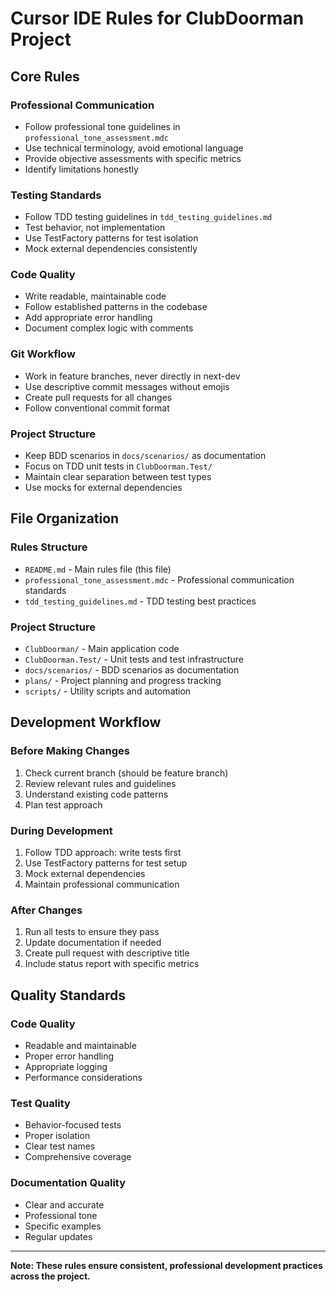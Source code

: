 # Cursor IDE Rules for ClubDoorman Project

## Core Rules

### Professional Communication
- Follow professional tone guidelines in `professional_tone_assessment.mdc`
- Use technical terminology, avoid emotional language
- Provide objective assessments with specific metrics
- Identify limitations honestly

### Testing Standards
- Follow TDD testing guidelines in `tdd_testing_guidelines.md`
- Test behavior, not implementation
- Use TestFactory patterns for test isolation
- Mock external dependencies consistently

### Code Quality
- Write readable, maintainable code
- Follow established patterns in the codebase
- Add appropriate error handling
- Document complex logic with comments

### Git Workflow
- Work in feature branches, never directly in next-dev
- Use descriptive commit messages without emojis
- Create pull requests for all changes
- Follow conventional commit format

### Project Structure
- Keep BDD scenarios in `docs/scenarios/` as documentation
- Focus on TDD unit tests in `ClubDoorman.Test/`
- Maintain clear separation between test types
- Use mocks for external dependencies

## File Organization

### Rules Structure
- `README.md` - Main rules file (this file)
- `professional_tone_assessment.mdc` - Professional communication standards
- `tdd_testing_guidelines.md` - TDD testing best practices

### Project Structure
- `ClubDoorman/` - Main application code
- `ClubDoorman.Test/` - Unit tests and test infrastructure
- `docs/scenarios/` - BDD scenarios as documentation
- `plans/` - Project planning and progress tracking
- `scripts/` - Utility scripts and automation

## Development Workflow

### Before Making Changes
1. Check current branch (should be feature branch)
2. Review relevant rules and guidelines
3. Understand existing code patterns
4. Plan test approach

### During Development
1. Follow TDD approach: write tests first
2. Use TestFactory patterns for test setup
3. Mock external dependencies
4. Maintain professional communication

### After Changes
1. Run all tests to ensure they pass
2. Update documentation if needed
3. Create pull request with descriptive title
4. Include status report with specific metrics

## Quality Standards

### Code Quality
- Readable and maintainable
- Proper error handling
- Appropriate logging
- Performance considerations

### Test Quality
- Behavior-focused tests
- Proper isolation
- Clear test names
- Comprehensive coverage

### Documentation Quality
- Clear and accurate
- Professional tone
- Specific examples
- Regular updates

---

**Note: These rules ensure consistent, professional development practices across the project.** 